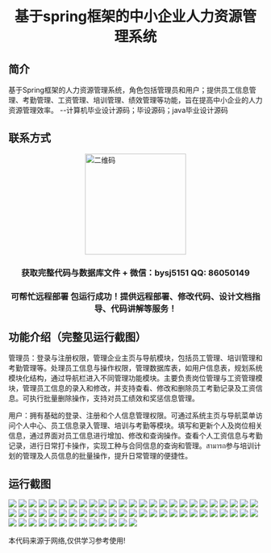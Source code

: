 <p><h1 align="center">基于spring框架的中小企业人力资源管理系统</h1></p>

## 简介
基于Spring框架的人力资源管理系统，角色包括管理员和用户；提供员工信息管理、考勤管理、工资管理、培训管理、绩效管理等功能，旨在提高中小企业的人力资源管理效率。    --计算机毕业设计源码；毕设源码；java毕业设计源码


## 联系方式
<img src="https://bs-1329754181.cos.ap-shanghai.myqcloud.com/wx.jpg" alt="二维码" style="display: block; margin: 0 auto;" width="200px">
<p><h3 align="center">获取完整代码与数据库文件 + 微信：bysj5151 QQ: 86050149</h3></p>
<p><h3 align="center">可帮忙远程部署 包运行成功！提供远程部署、修改代码、设计文档指导、代码讲解等服务！</h3></p>

## 功能介绍（完整见运行截图）
管理员：登录与注册权限，管理企业主页与导航模块，包括员工管理、培训管理和考勤管理等。处理员工信息与操作权限，管理数据库表，如用户信息表，规划系统模块化结构，通过导航栏进入不同管理功能模块。主要负责岗位管理与工资管理模块，管理员工信息的录入和修改，并支持查看、修改和删除员工考勤记录及工资信息。可执行批量删除操作，支持对员工绩效和奖惩信息管理。

用户：拥有基础的登录、注册和个人信息管理权限。可通过系统主页与导航菜单访问个人中心、员工信息录入管理、培训与考勤等模块。填写和更新个人及岗位相关信息，通过界面对员工信息进行增加、修改和查询操作。查看个人工资信息与考勤记录，进行日常打卡操作，实现工种与合同信息的查询和管理。สามารถ参与培训计划的管理及人员信息的批量操作，提升日常管理的便捷性。


## 运行截图
![](https://bs-1329754181.cos.ap-shanghai.myqcloud.com/ssm/SpringFrameworkSmallMediumEnterpriseHRManagementSystem/img/001.jpg)
![](https://bs-1329754181.cos.ap-shanghai.myqcloud.com/ssm/SpringFrameworkSmallMediumEnterpriseHRManagementSystem/img/002.jpg)
![](https://bs-1329754181.cos.ap-shanghai.myqcloud.com/ssm/SpringFrameworkSmallMediumEnterpriseHRManagementSystem/img/003.jpg)
![](https://bs-1329754181.cos.ap-shanghai.myqcloud.com/ssm/SpringFrameworkSmallMediumEnterpriseHRManagementSystem/img/004.jpg)
![](https://bs-1329754181.cos.ap-shanghai.myqcloud.com/ssm/SpringFrameworkSmallMediumEnterpriseHRManagementSystem/img/005.jpg)
![](https://bs-1329754181.cos.ap-shanghai.myqcloud.com/ssm/SpringFrameworkSmallMediumEnterpriseHRManagementSystem/img/006.jpg)
![](https://bs-1329754181.cos.ap-shanghai.myqcloud.com/ssm/SpringFrameworkSmallMediumEnterpriseHRManagementSystem/img/007.jpg)
![](https://bs-1329754181.cos.ap-shanghai.myqcloud.com/ssm/SpringFrameworkSmallMediumEnterpriseHRManagementSystem/img/008.jpg)
![](https://bs-1329754181.cos.ap-shanghai.myqcloud.com/ssm/SpringFrameworkSmallMediumEnterpriseHRManagementSystem/img/009.jpg)
![](https://bs-1329754181.cos.ap-shanghai.myqcloud.com/ssm/SpringFrameworkSmallMediumEnterpriseHRManagementSystem/img/010.jpg)
![](https://bs-1329754181.cos.ap-shanghai.myqcloud.com/ssm/SpringFrameworkSmallMediumEnterpriseHRManagementSystem/img/011.jpg)
![](https://bs-1329754181.cos.ap-shanghai.myqcloud.com/ssm/SpringFrameworkSmallMediumEnterpriseHRManagementSystem/img/012.jpg)
![](https://bs-1329754181.cos.ap-shanghai.myqcloud.com/ssm/SpringFrameworkSmallMediumEnterpriseHRManagementSystem/img/013.jpg)
![](https://bs-1329754181.cos.ap-shanghai.myqcloud.com/ssm/SpringFrameworkSmallMediumEnterpriseHRManagementSystem/img/014.jpg)
![](https://bs-1329754181.cos.ap-shanghai.myqcloud.com/ssm/SpringFrameworkSmallMediumEnterpriseHRManagementSystem/img/015.jpg)
![](https://bs-1329754181.cos.ap-shanghai.myqcloud.com/ssm/SpringFrameworkSmallMediumEnterpriseHRManagementSystem/img/016.jpg)
![](https://bs-1329754181.cos.ap-shanghai.myqcloud.com/ssm/SpringFrameworkSmallMediumEnterpriseHRManagementSystem/img/017.jpg)
![](https://bs-1329754181.cos.ap-shanghai.myqcloud.com/ssm/SpringFrameworkSmallMediumEnterpriseHRManagementSystem/img/018.jpg)
![](https://bs-1329754181.cos.ap-shanghai.myqcloud.com/ssm/SpringFrameworkSmallMediumEnterpriseHRManagementSystem/img/019.jpg)
![](https://bs-1329754181.cos.ap-shanghai.myqcloud.com/ssm/SpringFrameworkSmallMediumEnterpriseHRManagementSystem/img/020.jpg)
![](https://bs-1329754181.cos.ap-shanghai.myqcloud.com/ssm/SpringFrameworkSmallMediumEnterpriseHRManagementSystem/img/021.jpg)
![](https://bs-1329754181.cos.ap-shanghai.myqcloud.com/ssm/SpringFrameworkSmallMediumEnterpriseHRManagementSystem/img/022.jpg)
![](https://bs-1329754181.cos.ap-shanghai.myqcloud.com/ssm/SpringFrameworkSmallMediumEnterpriseHRManagementSystem/img/023.jpg)
![](https://bs-1329754181.cos.ap-shanghai.myqcloud.com/ssm/SpringFrameworkSmallMediumEnterpriseHRManagementSystem/img/024.jpg)
![](https://bs-1329754181.cos.ap-shanghai.myqcloud.com/ssm/SpringFrameworkSmallMediumEnterpriseHRManagementSystem/img/025.jpg)
![](https://bs-1329754181.cos.ap-shanghai.myqcloud.com/ssm/SpringFrameworkSmallMediumEnterpriseHRManagementSystem/img/026.jpg)
![](https://bs-1329754181.cos.ap-shanghai.myqcloud.com/ssm/SpringFrameworkSmallMediumEnterpriseHRManagementSystem/img/027.jpg)
![](https://bs-1329754181.cos.ap-shanghai.myqcloud.com/ssm/SpringFrameworkSmallMediumEnterpriseHRManagementSystem/img/028.jpg)
![](https://bs-1329754181.cos.ap-shanghai.myqcloud.com/ssm/SpringFrameworkSmallMediumEnterpriseHRManagementSystem/img/029.jpg)
![](https://bs-1329754181.cos.ap-shanghai.myqcloud.com/ssm/SpringFrameworkSmallMediumEnterpriseHRManagementSystem/img/030.jpg)
![](https://bs-1329754181.cos.ap-shanghai.myqcloud.com/ssm/SpringFrameworkSmallMediumEnterpriseHRManagementSystem/img/031.jpg)
![](https://bs-1329754181.cos.ap-shanghai.myqcloud.com/ssm/SpringFrameworkSmallMediumEnterpriseHRManagementSystem/img/032.jpg)
![](https://bs-1329754181.cos.ap-shanghai.myqcloud.com/ssm/SpringFrameworkSmallMediumEnterpriseHRManagementSystem/img/033.jpg)
![](https://bs-1329754181.cos.ap-shanghai.myqcloud.com/ssm/SpringFrameworkSmallMediumEnterpriseHRManagementSystem/img/034.jpg)
![](https://bs-1329754181.cos.ap-shanghai.myqcloud.com/ssm/SpringFrameworkSmallMediumEnterpriseHRManagementSystem/img/035.jpg)
![](https://bs-1329754181.cos.ap-shanghai.myqcloud.com/ssm/SpringFrameworkSmallMediumEnterpriseHRManagementSystem/img/036.jpg)
![](https://bs-1329754181.cos.ap-shanghai.myqcloud.com/ssm/SpringFrameworkSmallMediumEnterpriseHRManagementSystem/img/037.jpg)
![](https://bs-1329754181.cos.ap-shanghai.myqcloud.com/ssm/SpringFrameworkSmallMediumEnterpriseHRManagementSystem/img/038.jpg)
![](https://bs-1329754181.cos.ap-shanghai.myqcloud.com/ssm/SpringFrameworkSmallMediumEnterpriseHRManagementSystem/img/039.jpg)
![](https://bs-1329754181.cos.ap-shanghai.myqcloud.com/ssm/SpringFrameworkSmallMediumEnterpriseHRManagementSystem/img/040.jpg)
![](https://bs-1329754181.cos.ap-shanghai.myqcloud.com/ssm/SpringFrameworkSmallMediumEnterpriseHRManagementSystem/img/041.jpg)
![](https://bs-1329754181.cos.ap-shanghai.myqcloud.com/ssm/SpringFrameworkSmallMediumEnterpriseHRManagementSystem/img/042.jpg)
![](https://bs-1329754181.cos.ap-shanghai.myqcloud.com/ssm/SpringFrameworkSmallMediumEnterpriseHRManagementSystem/img/043.jpg)
![](https://bs-1329754181.cos.ap-shanghai.myqcloud.com/ssm/SpringFrameworkSmallMediumEnterpriseHRManagementSystem/img/044.jpg)
![](https://bs-1329754181.cos.ap-shanghai.myqcloud.com/ssm/SpringFrameworkSmallMediumEnterpriseHRManagementSystem/img/045.jpg)
![](https://bs-1329754181.cos.ap-shanghai.myqcloud.com/ssm/SpringFrameworkSmallMediumEnterpriseHRManagementSystem/img/046.jpg)
![](https://bs-1329754181.cos.ap-shanghai.myqcloud.com/ssm/SpringFrameworkSmallMediumEnterpriseHRManagementSystem/img/047.jpg)
![](https://bs-1329754181.cos.ap-shanghai.myqcloud.com/ssm/SpringFrameworkSmallMediumEnterpriseHRManagementSystem/img/048.jpg)
![](https://bs-1329754181.cos.ap-shanghai.myqcloud.com/ssm/SpringFrameworkSmallMediumEnterpriseHRManagementSystem/img/049.jpg)
![](https://bs-1329754181.cos.ap-shanghai.myqcloud.com/ssm/SpringFrameworkSmallMediumEnterpriseHRManagementSystem/img/050.jpg)
![](https://bs-1329754181.cos.ap-shanghai.myqcloud.com/ssm/SpringFrameworkSmallMediumEnterpriseHRManagementSystem/img/051.jpg)
![](https://bs-1329754181.cos.ap-shanghai.myqcloud.com/ssm/SpringFrameworkSmallMediumEnterpriseHRManagementSystem/img/052.jpg)
![](https://bs-1329754181.cos.ap-shanghai.myqcloud.com/ssm/SpringFrameworkSmallMediumEnterpriseHRManagementSystem/img/053.jpg)
![](https://bs-1329754181.cos.ap-shanghai.myqcloud.com/ssm/SpringFrameworkSmallMediumEnterpriseHRManagementSystem/img/054.jpg)
![](https://bs-1329754181.cos.ap-shanghai.myqcloud.com/ssm/SpringFrameworkSmallMediumEnterpriseHRManagementSystem/img/055.jpg)
![](https://bs-1329754181.cos.ap-shanghai.myqcloud.com/ssm/SpringFrameworkSmallMediumEnterpriseHRManagementSystem/img/056.jpg)
![](https://bs-1329754181.cos.ap-shanghai.myqcloud.com/ssm/SpringFrameworkSmallMediumEnterpriseHRManagementSystem/img/057.jpg)
![](https://bs-1329754181.cos.ap-shanghai.myqcloud.com/ssm/SpringFrameworkSmallMediumEnterpriseHRManagementSystem/img/058.jpg)
![](https://bs-1329754181.cos.ap-shanghai.myqcloud.com/ssm/SpringFrameworkSmallMediumEnterpriseHRManagementSystem/img/059.jpg)
![](https://bs-1329754181.cos.ap-shanghai.myqcloud.com/ssm/SpringFrameworkSmallMediumEnterpriseHRManagementSystem/img/060.jpg)
![](https://bs-1329754181.cos.ap-shanghai.myqcloud.com/ssm/SpringFrameworkSmallMediumEnterpriseHRManagementSystem/img/061.jpg)
![](https://bs-1329754181.cos.ap-shanghai.myqcloud.com/ssm/SpringFrameworkSmallMediumEnterpriseHRManagementSystem/img/062.jpg)
![](https://bs-1329754181.cos.ap-shanghai.myqcloud.com/ssm/SpringFrameworkSmallMediumEnterpriseHRManagementSystem/img/063.jpg)

<p>本代码来源于网络,仅供学习参考使用!</p>

